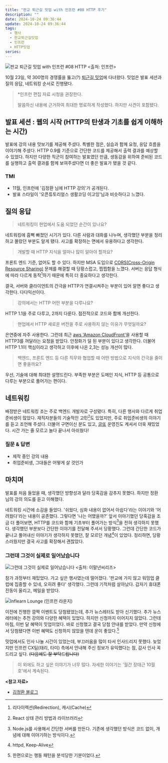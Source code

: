 ```yaml
---
title: "판교 퇴근길 밋업 with 인프런 #08 HTTP 후기"
description: ""
date: 2024-10-24 09:36:44
update: 2024-10-24 09:36:44
tags:
  - 행사
  - 판교퇴근길밋업
  - 인프런
  - HTTP밋업
series: 
---
```


![판교 퇴근길 밋업 with 인프런 #08 HTTP <출처: 인프런>](pangyo-evening-meet-up-http.avif)

10월 23일, 약 300명의 경쟁률을 뚫고(?) [퇴근길 밋업](https://inf.run/R44jf)에 다녀왔다. 밋업은 발표 세션과 질의 응답, 네트워킹 순서로 진행됐다.

> *인프런 편집 자료 시청을 권장한다.
>
> 말씀하신 내용에 근거하여 최대한 명료하게 작성했다. 하지만 사견이 포함됐다.

## 발표 세션 : 웹의 시작 (HTTP의 탄생과 기초를 쉽게 이해하는 시간)

발표에 강의 내용 맛보기를 제공해 주셨다. 특별한 점은, 실습과 함께 요청, 응답 흐름을 이야기해 주셨다.
HTTP 0.9를 기준으로 간단한 코드를 제공해서 출력 결과를 예상할 수 있었다. 하지만 다양한 직군이 참여하는 발표였던 만큼, 생동감을 위하여
준비된 코드를 실행하고 출력 결과를 함께 보여주셨다면 더 좋은 발표가 됐을 것 같다.

### TMI

- 11월, 인프런에 '김정환 님에 HTTP 강의'가 공개된다.
- 발표 스타일이 '오픈튜토리얼스 생활코딩 이고잉'님과 비슷하다고 느꼈다.

## 질의 응답

> 네트워킹이 현업에서 도움 되었던 순간이 있나요?

네트워킹에 흠뻑 빠졌던 시기가 있다. 다른 사람과 대화를 나누며, 생각했던 부분을 정리하고 몰랐던 부분도 알게 됐다.
사고를 확장하는 면에서 유용하다고 생각한다.

> 개발할 때 HTTP 지식을 얼마나 많이 알아야 할까요?

프론트 엔드 기준, 없어도 할 수 있다.
하지만 MSA 도입으로 [CORS(Cross-Origin Resource Sharing)](https://developer.mozilla.org/en-US/docs/Web/HTTP/CORS) 문제를 해결할 때
당황스럽고, 찝찝함을 느꼈다. 서버는 응답 형식에 따라 다르게 동작[^1]하기 때문에 특히 더 중요하다고 생각한다.

결국, 서버와 클라이언트의 간극을 HTTP가 연결시켜주는 부분이 있어 알면 좋다고 생각한다. 다다익선이다.

> 강의에서는 HTTP 어떤 부분을 다루나요?

HTTP 1.1을 주로 다루고, 2까지 다룬다. 점진적으로 코드와 함께 개선한다.

> 현업에서 HTTP 새로운 버전을 주로 사용하지 않는 이유가 무엇일까요?

은연중에 자주 사용한다. 그런데 최근 [aws 'Amazon CloudFront'](https://aws.amazon.com/ko/cloudfront/)을 사용할 때 HTTP3를 꺼달라는 요청을 받았다.
안정화가 덜 된 부분이 있다고 생각한다. 더불어 HTTP 1.1이 핵심이라고 생각하고 이후에 나온 2,3는 성능 개선이 많다.

> 백엔드, 프론트 엔드 등 다른 직무와 협업할 때 어떤 방법으로 지식의 간극을 줄이면 좋을까요?

우선, 기술에 대해 최대한 설명드린다. 부족한 부분은 도메인 지식, HTTP 등 공통으로 다루는 부분으로 풀어가는 편이다.

## 네트워킹

배정받은 네트워킹 조는 주로 백엔드 개발자로 구성됐다. 특히, 다른 행사와 다르게 취업준비생이 많았다. 재직자분들의 기술적인 고민[^2]도
있었지만, 주로 취업준비생의 이야기를 듣고 조언해 주셨다. 더불어 구면이신 분도 있고, [글또](https://geultto.github.io/) 운영진도 계셔서 더욱 재밌었다.
시간 가는 줄 모르고 놀다 끝나서 아쉬웠다!

### 질문 & 답변

- 제작 중인 강의 내용
- 취업준비생, 그대들은 어떻게 살 것인가

## 마치며

발표를 처음 들었을 때, 생각했던 방향성과 달라 당혹감을 감추지 못했다. 하지만 정환 님의 강의 의도를 듣고 이해했다.

네트워킹 시간에 소감을 들었다. '쉬웠다, 심화 내용이 없어서 아쉽다'라는 이야기와 '어려웠다'라는 내용이 공존했다.
그렇다면 '나는 어땠을까?' 앞서 이야기했던 당혹감을 조금 더 풀어보면, HTTP를 코드와 함께 기초부터 풀어가는 방식[^3]을 전혀 생각하지 못했다.
생각했던 부분보다 간단한 이야기를 전달해 주셔서 당황했다. 그런데 간단한 코드가 끝나고 풀어내신 이야기가 생각하지 못했던, 잘 모르던 개념[^4]이 있었다.
정리하면, 당황스러웠지만 결국 사고를 확장해서 괜찮았다.

### 그런데 그것이 실제로 일어났습니다

![그런데 그것이 실제로 일어났습니다 <출처: 이말년씨리즈>](lee-mal-nyeon-series.avif)

참가 과정부터 재밌었다. 가고 싶은 행사였는데 떨어졌다. '판교에 가지 않고 워밍업 클럽에 집중할 수 있네, 오히려 좋다' 생각했다.
그런데 기적처럼 살아났다. 갑자기 휴대폰 진동이 울리고, 메일을 받았다.

![Inflearn Lounge (인프런 라운지)](inflearn-lounge.avif)

이전에 진행한 깜짝 이벤트도 당첨됐었는데, 추가 뉴스레터도 받아 신기했다.
추가 뉴스레터에는 추천 강의와 다양한 혜택이 있었다. 하지만 신청까지 이어지지 않았다. 그런데 마침, 이번 달 혜택이 밋업이었다. 바로 신청했고 결국 당첨 안내를 받았다.
만약 신청에서 당첨됐다면 이번 혜택도 신청하지 않았을 텐데 운이 좋았다.[^5]

밋업에서도 인사 나눌 시간이 있었는데, 부끄러움을 많이 타서 인사드리지 못했다. 늦었지만 인프런 CX팀(태리, 타미) 측에서 안내해 주신 정보가 유익했다는 점, 감사 인사 꼭 드리고 싶다.
~~(다음에도 잘 부탁드립니다)~~

> 이 외에도 하고 싶은 이야기가 너무 많다. 자세한 이야기는 '월간 장태근 10월호'에서 계속된다.

**<참고 자료>**

- [김정환 블로그](https://jeonghwan-kim.github.io/)

[^1]: 리다이렉션(Redirection), 캐시(Cache)
[^2]: React 상태 관리 방법과 라이브러리
[^3]: Node.js를 사용해서 간단한 서버를 만든다. 기존에 생각했던 방식은 코드 없이, 개념에 대해 이야기하는 방식이다.
[^4]: httpd, Keep-Alive
[^5]: 한편으로는 행동 패턴을 분석당한 기분이었다.
